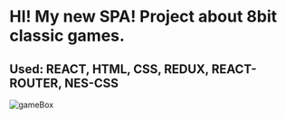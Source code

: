 # HI! My new SPA! Project about 8bit classic games.
## Used: REACT, HTML, CSS, REDUX, REACT-ROUTER, NES-CSS
![gameBox](https://user-images.githubusercontent.com/57741608/186362420-215ed77c-856b-474c-a54a-bc9f959494f5.png)
